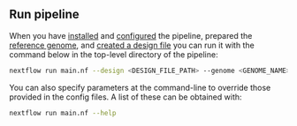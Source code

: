 
## Run pipeline

When you have [installed](https://github.com/crickbabs/BABS-ATACSeqPE/blob/master/docs/install.md) and [configured](https://github.com/crickbabs/BABS-ATACSeqPE/blob/master/docs/config.md) the pipeline, prepared the [reference genome](https://github.com/crickbabs/BABS-ATACSeqPE/blob/master/docs/genome.md), and [created a design file](https://github.com/crickbabs/BABS-ATACSeqPE/blob/master/docs/design.md) you can run it with the command below in the top-level directory of the pipeline:

```bash
nextflow run main.nf --design <DESIGN_FILE_PATH> --genome <GENOME_NAME> -profile <PROFILE_NAME>
```

You can also specify parameters at the command-line to override those provided in the config files. A list of these can be obtained with:

```bash
nextflow run main.nf --help
```
